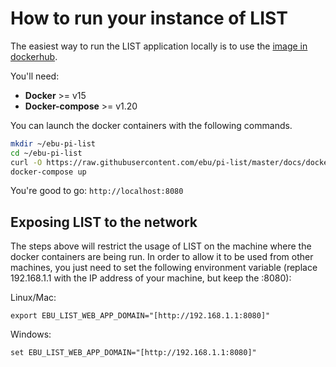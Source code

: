 # How to run your instance of LIST

The easiest way to run the LIST application locally is to use the [image in dockerhub](https://hub.docker.com/r/ebutech/pi-list/).

You'll need:

- **Docker** >= v15
- **Docker-compose** >= v1.20


You can launch the docker containers with the following commands.

```sh
mkdir ~/ebu-pi-list
cd ~/ebu-pi-list
curl -O https://raw.githubusercontent.com/ebu/pi-list/master/docs/docker-compose.yml
docker-compose up
```

You're good to go: `http://localhost:8080`

## Exposing LIST to the network

The steps above will restrict the usage of LIST on the machine where the docker containers are being run. In order to allow it to be used from other machines, you just need to set the following environment variable (replace 192.168.1.1 with the IP address of your machine, but keep the :8080):

Linux/Mac:

```export EBU_LIST_WEB_APP_DOMAIN="[http://192.168.1.1:8080]"```

Windows:

```set EBU_LIST_WEB_APP_DOMAIN="[http://192.168.1.1:8080]"```
